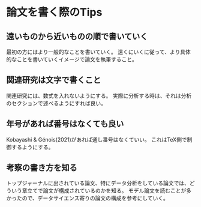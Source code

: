 # 論文を書く際のTips
## 遠いものから近いものの順で書いていく
最初の方にはより一般的なことを書いていく。
遠くにいくに従って、より具体的なことを書いていくイメージで論文を執筆すること。

## 関連研究は文字で書くこと
関連研究には、数式を入れないようにする。
実際に分析する時は、それは分析のセクションで述べるようにすれば良い。

## 年号があれば番号はなくても良い
Kobayashi & Génois(2021)があれば通し番号はなくていい。
これはTeX側で制御するようにする。

## 考察の書き方を知る
トップジャーナルに出されている論文、特にデータ分析をしている論文では、どういう章立てで論文が構成されているのかを知る。
モデル論文を読むことが多かったので、データサイエンス寄りの論文の構成を参考にしていく。

